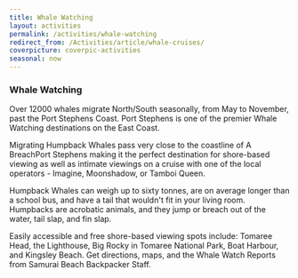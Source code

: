 ```yaml
---
title: Whale Watching
layout: activities
permalink: /activities/whale-watching
redirect_from: /Activities/article/whale-cruises/
coverpicture: coverpic-activities
seasonal: now
---
```


### Whale Watching
Over 12000 whales migrate North/South seasonally, from May to November, past the Port Stephens Coast. Port Stephens is one of the premier Whale Watching destinations on the East Coast.

Migrating Humpback Whales pass very close to the coastline of A BreachPort Stephens making it the perfect destination for shore-based viewing as well as intimate viewings on a cruise with one of the local operators - Imagine, Moonshadow, or Tamboi Queen.

Humpback Whales can weigh up to sixty tonnes, are on average longer than a school bus, and have a tail that wouldn't fit in your living room. Humpbacks are acrobatic animals, and they jump or breach out of the water, tail slap, and fin slap.

Easily accessible and free shore-based viewing spots include: Tomaree Head, the Lighthouse, Big Rocky in Tomaree National Park, Boat Harbour, and Kingsley Beach. Get directions, maps, and the Whale Watch Reports from Samurai Beach Backpacker Staff.